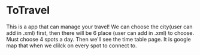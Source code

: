 # ToTravel
This is a app that can manage your travel!
We can choose the city(user can add in .xml) first, then there will be 6 place (user can add in .xml) to choose. Must choose 4 spots a day. 
Then we'll see the time table page. It is google map that when we clilck on every spot to connect to.

